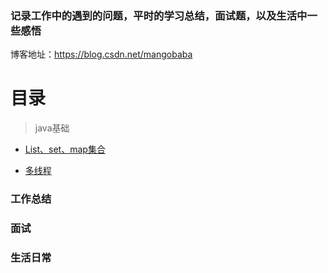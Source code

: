 ### 记录工作中的遇到的问题，平时的学习总结，面试题，以及生活中一些感悟  

博客地址：https://blog.csdn.net/mangobaba

# 目录
> java基础

  - [List、set、map集合](https://blog.csdn.net/mangobaba/article/category/9308507)
  
  - [多线程](https://blog.csdn.net/mangobaba/article/details/90903560)

### 工作总结

### 面试

### 生活日常

